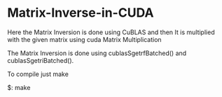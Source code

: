 # Matrix-Inverse-in-CUDA
Here the Matrix Inversion is done using CuBLAS and then It is multiplied with the given matrix using cuda Matrix Multiplication

The Matrix Inversion is done using cublasSgetrfBatched() and cublasSgetriBatched().

To compile just make

$: make
